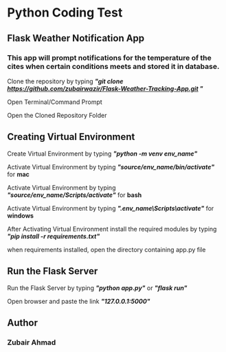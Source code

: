 # Python Coding Test

## Flask Weather Notification App

### This app will prompt notifications for the temperature of the cites when certain conditions meets and stored it in database.

 Clone the repository by typing ***"git clone https://github.com/zubairwazir/Flask-Weather-Tracking-App.git "***

 Open Terminal/Command Prompt

Open the Cloned Repository Folder

## Creating Virtual Environment

Create Virtual Environment by typing ***"python -m venv env_name"***

Activate Virtual Environment by typing ***"source/env_name/bin/activate"*** for **mac**

Activate Virtual Environment by typing ***"source/env_name/Scripts/activate"*** for **bash**

Activate Virtual Environment by typing ***".env_name\Scripts\activate"*** for **windows**

After Activating Virtual Environment install the required modules by typing ***"pip install -r requirements.txt"***

when requirements installed, open the directory containing app.py file

## Run the Flask Server

Run the Flask Server by typing ***"python app.py"*** or ***"flask run"*** 

Open browser and paste the link ***"127.0.0.1:5000"***

## Author 
### Zubair Ahmad

